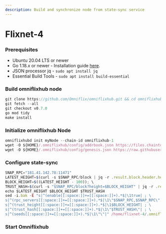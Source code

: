 ```yaml
---
description: Build and synchronize node from state-sync service
---
```


# Flixnet-4



### Prerequisites

* Ubuntu 20.04 LTS or newer
* Go 1.18.x or newer - Installation guide [here](../../../../home/guides/installation-guides/install-golang.md).
* JSON processor jq - `sudo apt install jq`
* Essential Build Tools - `sudo apt install build-essential`

### Build omniflixhub node

```java
git clone https://github.com/Omniflix/omniflixhub.git && cd omniflixhub
git fetch --all
git checkout v0.7.0
go mod tidy
make install
```

### Initialize omniflixhub Node

```javascript
omniflixhubd init myNode --chain-id omniflixhub-1
wget -O ${HOME}/.omniflixhub/config/addrbook.json https://files.chaintools.tech/chains/flixnet-4/addrbook.json
wget -O ${HOME}/.omniflixhub/config/genesis.json https://raw.githubusercontent.com/OmniFlix/testnets/main/flixnet-4/genesis.json
```

### Configure state-sync

```javascript
SNAP_RPC="181.41.142.78:11471"
LATEST_HEIGHT=$(curl -s $SNAP_RPC/block | jq -r .result.block.header.height); \
BLOCK_HEIGHT=$((LATEST_HEIGHT - 100)); \
TRUST_HASH=$(curl -s "$SNAP_RPC/block?height=$BLOCK_HEIGHT" | jq -r .result.block_id.hash)
echo $LATEST_HEIGHT $BLOCK_HEIGHT $TRUST_HASH
sed -i.bak -E "s|^(enable[[:space:]]+=[[:space:]]+).*$|\1true| ; \
s|^(rpc_servers[[:space:]]+=[[:space:]]+).*$|\1\"$SNAP_RPC,$SNAP_RPC\"| ; \
s|^(trust_height[[:space:]]+=[[:space:]]+).*$|\1$BLOCK_HEIGHT| ; \
s|^(trust_hash[[:space:]]+=[[:space:]]+).*$|\1\"$TRUST_HASH\"| ; \
s|^(seeds[[:space:]]+=[[:space:]]+).*$|\1\"\"|" /home/flixnet-4/.omniflixhub/config/config.toml
```

### Start Omniflixhub



